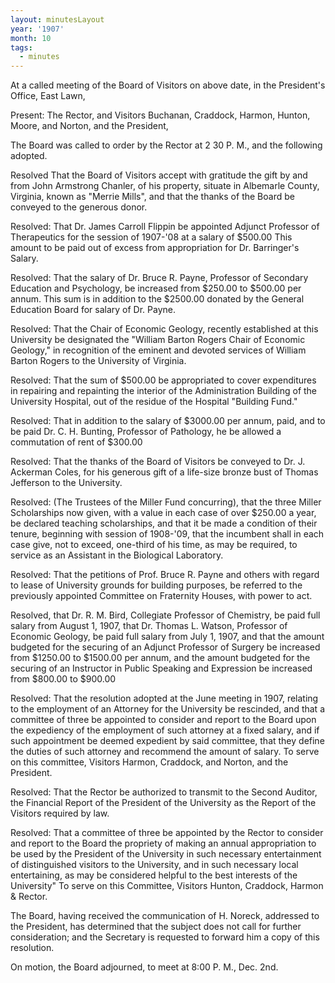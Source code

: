 ```yaml
---
layout: minutesLayout
year: '1907'
month: 10
tags:
  - minutes
---
```

At a called meeting of the Board of Visitors on above date, in the President's Office, East Lawn,

Present: The Rector, and Visitors Buchanan, Craddock, Harmon, Hunton, Moore, and Norton, and the President,

The Board was called to order by the Rector at 2 30 P. M., and the following adopted.

Resolved That the Board of Visitors accept with gratitude the gift by and from John Armstrong Chanler, of his property, situate in Albemarle County, Virginia, known as "Merrie Mills", and that the thanks of the Board be conveyed to the generous donor.

Resolved: That Dr. James Carroll Flippin be appointed Adjunct Professor of Therapeutics for the session of 1907-'08 at a salary of $500.00 This amount to be paid out of excess from appropriation for Dr. Barringer's Salary.

Resolved: That the salary of Dr. Bruce R. Payne, Professor of Secondary Education and Psychology, be increased from $250.00 to $500.00 per annum. This sum is in addition to the $2500.00 donated by the General Education Board for salary of Dr. Payne.

Resolved: That the Chair of Economic Geology, recently established at this University be designated the "William Barton Rogers Chair of Economic Geology," in recognition of the eminent and devoted services of William Barton Rogers to the University of Virginia.

Resolved: That the sum of $500.00 be appropriated to cover expenditures in repairing and repainting the interior of the Administration Building of the University Hospital, out of the residue of the Hospital "Building Fund."

Resolved: That in addition to the salary of $3000.00 per annum, paid, and to be paid Dr. C. H. Bunting, Professor of Pathology, he be allowed a commutation of rent of $300.00

Resolved: That the thanks of the Board of Visitors be conveyed to Dr. J. Ackerman Coles, for his generous gift of a life-size bronze bust of Thomas Jefferson to the University.

Resolved: (The Trustees of the Miller Fund concurring), that the three Miller Scholarships now given, with a value in each case of over $250.00 a year, be declared teaching scholarships, and that it be made a condition of their tenure, beginning with session of 1908-'09, that the incumbent shall in each case give, not to exceed, one-third of his time, as may be required, to service as an Assistant in the Biological Laboratory.

Resolved: That the petitions of Prof. Bruce R. Payne and others with regard to lease of University grounds for building purposes, be referred to the previously appointed Committee on Fraternity Houses, with power to act.

Resolved, that Dr. R. M. Bird, Collegiate Professor of Chemistry, be paid full salary from August 1, 1907, that Dr. Thomas L. Watson, Professor of Economic Geology, be paid full salary from July 1, 1907, and that the amount budgeted for the securing of an Adjunct Professor of Surgery be increased from $1250.00 to $1500.00 per annum, and the amount budgeted for the securing of an Instructor in Public Speaking and Expression be increased from $800.00 to $900.00

Resolved: That the resolution adopted at the June meeting in 1907, relating to the employment of an Attorney for the University be rescinded, and that a committee of three be appointed to consider and report to the Board upon the expediency of the employment of such attorney at a fixed salary, and if such appointment be deemed expedient by said committee, that they define the duties of such attorney and recommend the amount of salary. To serve on this committee, Visitors Harmon, Craddock, and Norton, and the President.

Resolved: That the Rector be authorized to transmit to the Second Auditor, the Financial Report of the President of the University as the Report of the Visitors required by law.

Resolved: That a committee of three be appointed by the Rector to consider and report to the Board the propriety of making an annual appropriation to be used by the President of the University in such necessary entertainment of distinguished visitors to the University, and in such necessary local entertaining, as may be considered helpful to the best interests of the University" To serve on this Committee, Visitors Hunton, Craddock, Harmon & Rector.

The Board, having received the communication of H. Noreck, addressed to the President, has determined that the subject does not call for further consideration; and the Secretary is requested to forward him a copy of this resolution.

On motion, the Board adjourned, to meet at 8:00 P. M., Dec. 2nd.
